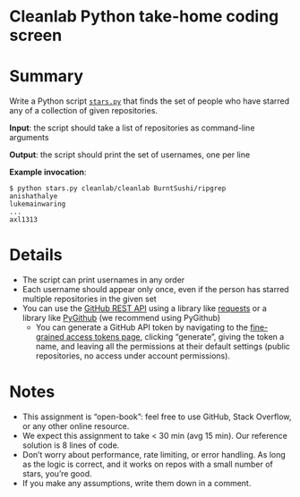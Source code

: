 # Cleanlab Python take-home coding screen

# Summary

Write a Python script [`stars.py`](http://stars.py) that finds the set of people who have starred any of a collection of given repositories.

**Input**: the script should take a list of repositories as command-line arguments

**Output**: the script should print the set of usernames, one per line

**Example invocation**:

```
$ python stars.py cleanlab/cleanlab BurntSushi/ripgrep
anishathalye
lukemainwaring
...
axl1313

```

# Details

- The script can print usernames in any order
- Each username should appear only once, even if the person has starred multiple repositories in the given set
- You can use the [GitHub REST API](https://docs.github.com/en/rest) using a library like [requests](https://pypi.org/project/requests/) or a library like [PyGithub](https://pygithub.readthedocs.io/en/latest/introduction.html) (we recommend using PyGithub)
    - You can generate a GitHub API token by navigating to the [fine-grained access tokens page](https://github.com/settings/tokens?type=beta), clicking “generate”, giving the token a name, and leaving all the permissions at their default settings (public repositories, no access under account permissions).

# Notes

- This assignment is “open-book”: feel free to use GitHub, Stack Overflow, or any other online resource.
- We expect this assignment to take < 30 min (avg 15 min). Our reference solution is 8 lines of code.
- Don’t worry about performance, rate limiting, or error handling. As long as the logic is correct, and it works on repos with a small number of stars, you’re good.
- If you make any assumptions, write them down in a comment.

